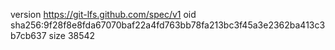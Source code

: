 version https://git-lfs.github.com/spec/v1
oid sha256:9f28f8e8fda67070baf22a4fd763bb78fa213bc3f45a3e2362ba413c3b7cb637
size 38542
